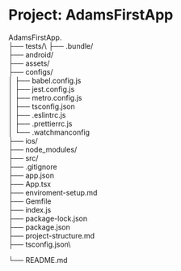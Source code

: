 # Project: AdamsFirstApp

AdamsFirstApp.\
├── tests/\ 
├── .bundle/\
├── android/\
├── assets/\
├── configs/\
│   ├── babel.config.js\
│   ├── jest.config.js\
│   ├── metro.config.js\
│   ├── tsconfig.json\
│   ├── .eslintrc.js\
│   ├── .prettierrc.js\
│   └── .watchmanconfig\
├── ios/\
├── node_modules/\
├── src/\
├── .gitignore\
├── app.json\
├── App.tsx\
├── enviroment-setup.md\
├── Gemfile\
├── index.js\
├── package-lock.json\
├── package.json\
├── project-structure.md\
├── tsconfig.json\

└── README.md

